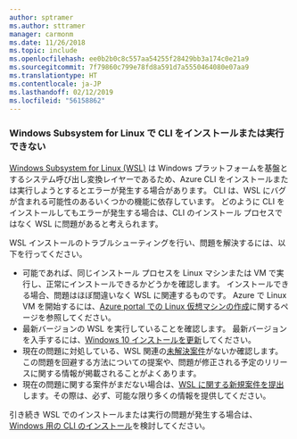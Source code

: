```yaml
---
author: sptramer
ms.author: sttramer
manager: carmonm
ms.date: 11/26/2018
ms.topic: include
ms.openlocfilehash: ee0b2b0c8c557aa54255f28429bb3a174c0e21a9
ms.sourcegitcommit: 7f79860c799e78fd8a591d7a5550464080e07aa9
ms.translationtype: HT
ms.contentlocale: ja-JP
ms.lasthandoff: 02/12/2019
ms.locfileid: "56158862"
---
```

### <a name="cli-fails-to-install-or-run-on-windows-subsystem-for-linux"></a>Windows Subsystem for Linux で CLI をインストールまたは実行できない

[Windows Subsystem for Linux (WSL)](/windows/wsl/about) は Windows プラットフォームを基盤とするシステム呼び出し変換レイヤーであるため、Azure CLI をインストールまたは実行しようとするとエラーが発生する場合があります。 CLI は、WSL にバグが含まれる可能性のあるいくつかの機能に依存しています。 どのように CLI をインストールしてもエラーが発生する場合は、CLI のインストール プロセスではなく WSL に問題があると考えられます。

WSL インストールのトラブルシューティングを行い、問題を解決するには、以下を行ってください。

* 可能であれば、同じインストール プロセスを Linux マシンまたは VM で実行し、正常にインストールできるかどうかを確認します。 インストールできる場合、問題はほぼ間違いなく WSL に関連するものです。 Azure で Linux VM を開始するには、[Azure portal での Linux 仮想マシンの作成](/azure/virtual-machines/linux/quick-create-portal)に関するページを参照してください。
* 最新バージョンの WSL を実行していることを確認します。 最新バージョンを入手するには、[Windows 10 インストールを更新](https://support.microsoft.com/help/4027667/windows-10-update)してください。
* 現在の問題に対処している、WSL 関連の[未解決案件](https://github.com/Microsoft/WSL/issues)がないか確認します。
  この問題を回避する方法についての提案や、問題が修正される予定のリリースに関する情報が掲載されることがよくあります。
* 現在の問題に関する案件がまだない場合は、[WSL に関する新規案件を提出](https://github.com/Microsoft/WSL/issues/new)します。その際は、必ず、可能な限り多くの情報を提供してください。

引き続き WSL でのインストールまたは実行の問題が発生する場合は、[Windows 用の CLI のインストール](../install-azure-cli-windows.md)を検討してください。
